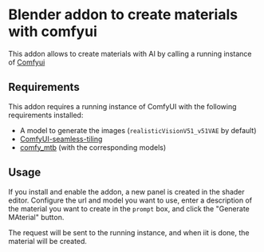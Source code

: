 # Blender addon to create materials with comfyui

This addon allows to create materials with AI by calling a running instance of [Comfyui](https://github.com/comfyanonymous/ComfyUI)


## Requirements

This addon requires a running instance of ComfyUI with the following requirements installed:

- A model to generate the images (`realisticVisionV51_v51VAE` by default)
- [ComfyUI-seamless-tiling](https://github.com/spinagon/ComfyUI-seamless-tiling)
- [comfy_mtb](https://github.com/melMass/comfy_mtb) (with the corresponding models)


## Usage

If you install and enable the addon, a new panel is created in the shader editor. Configure the url and model you want to use,
enter a description of the material you want to create in the `prompt` box, and click the "Generate MAterial" button.

The request will be sent to the running instance, and when iit is done, the material will be created.
